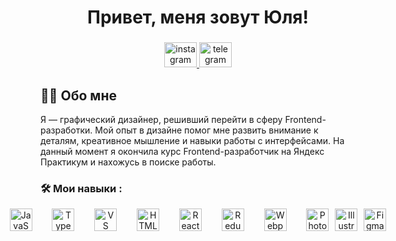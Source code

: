 <h1 align="center">Привет, меня зовут Юля!</h1>

###

<div align="center">
  <a href="https://instagram.com/Megana1508" target="_blank">
    <img src="https://raw.githubusercontent.com/maurodesouza/profile-readme-generator/master/src/assets/icons/social/instagram/default.svg" width="52" height="40" alt="instagram logo"  />
  </a>
  <a href="https://t.me/megana1508" target="_blank">
    <img src="https://raw.githubusercontent.com/maurodesouza/profile-readme-generator/master/src/assets/icons/social/telegram/default.svg" width="52" height="40" alt="telegram logo"  />
  </a>
</div>

<h2 align="left">👩‍💻 Обо мне</h2>



Я — графический дизайнер, решивший перейти в сферу Frontend-разработки. Мой опыт в дизайне помог мне развить внимание к деталям, креативное мышление и навыки работы с интерфейсами.
На данный момент я окончила курс Frontend-разработчик на Яндекс Практикум и нахожусь в поиске работы. 

###

###

<h3 align="left">🛠 Мои навыки :</h3>


<div align="center" style="display: flex; gap: 10px; justify-content: center">
  <a
    href="https://developer.mozilla.org/en-US/docs/Web/JavaScript"
    target="_blank"
    rel="noreferrer"
    ><img
      src="https://raw.githubusercontent.com/danielcranney/readme-generator/main/public/icons/skills/javascript-colored.svg"
      width="36"
      height="36"
      alt="JavaScript" /></a
  >&nbsp;&nbsp;&nbsp;
  <a
    href="https://www.typescriptlang.org/"
    target="_blank"
    rel="noreferrer"
    ><img
      src="https://raw.githubusercontent.com/danielcranney/readme-generator/main/public/icons/skills/typescript-colored.svg"
      width="36"
      height="36"
      alt="TypeScript" /></a
  >&nbsp;&nbsp;&nbsp;
  <a
    href="https://code.visualstudio.com/"
    target="_blank"
    rel="noreferrer"
    ><img
      src="https://raw.githubusercontent.com/danielcranney/readme-generator/main/public/icons/skills/visualstudiocode.svg"
      width="36"
      height="36"
      alt="VS Code" /></a
  >&nbsp;&nbsp;&nbsp;
  <a
    href="https://developer.mozilla.org/en-US/docs/Glossary/HTML5"
    target="_blank"
    rel="noreferrer"
    ><img
      src="https://raw.githubusercontent.com/danielcranney/readme-generator/main/public/icons/skills/html5-colored.svg"
      width="36"
      height="36"
      alt="HTML5" /></a
  >&nbsp;&nbsp;&nbsp;
  <a href="https://reactjs.org/" target="_blank" rel="noreferrer"
    ><img
      src="https://raw.githubusercontent.com/danielcranney/readme-generator/main/public/icons/skills/react-colored.svg"
      width="36"
      height="36"
      alt="React" /></a
  >&nbsp;&nbsp;&nbsp;
  <a href="https://redux.js.org/" target="_blank" rel="noreferrer"
    ><img
      src="https://raw.githubusercontent.com/danielcranney/readme-generator/main/public/icons/skills/redux-colored.svg"
      width="36"
      height="36"
      alt="Redux" /></a
  >&nbsp;&nbsp;&nbsp;
  <a
    href="https://webpack.js.org/"
    target="_blank"
    rel="noreferrer"
    ><img
      src="https://raw.githubusercontent.com/danielcranney/readme-generator/main/public/icons/skills/webpack-colored.svg"
      width="36"
      height="36"
      alt="Webpack" /></a
  >&nbsp;&nbsp;&nbsp;
  <a
    href="https://www.adobe.com/uk/products/photoshop.html"
    target="_blank"
    rel="noreferrer"
    ><img
      src="https://raw.githubusercontent.com/danielcranney/readme-generator/main/public/icons/skills/photoshop-colored.svg"
      width="36"
      height="36"
      alt="Photoshop"
  /></a>
    <a
    href="https://www.adobe.com/products/illustrator.html"
    target="_blank"
    rel="noreferrer"
    ><img
      src="https://github.com/danielcranney/profileme-dev/blob/main/public/icons/skills/illustrator-colored.svg"
      width="36"
      height="36"
      alt="Illustrator"
  /></a>
    <a
    href="https:/https://www.figma.com/"
    target="_blank"
    rel="noreferrer"
    ><img
      src="https://github.com/danielcranney/profileme-dev/blob/main/public/icons/skills/figma-colored.svg"
      width="36"
      height="36"
      alt="Figma"
  /></a>

</div>
